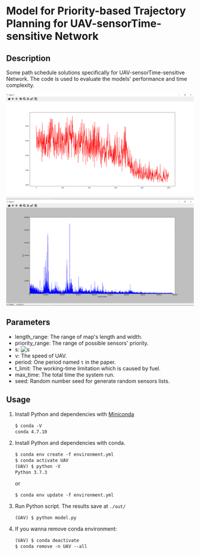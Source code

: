 # Model for Priority-based Trajectory Planning for UAV-sensorTime-sensitive Network

## Description

Some path schedule solutions specifically for UAV-sensorTime-sensitive Network. The code is used to evaluate the models' performance and time complexity.

<img src='./archive/DQN/09-16-22-29-15_cost.png'>

<img src='./archive/DQN/09-16-22-29-15_DN.png'>

## Parameters

* length_range: The range of map's length and width.
* priority_range: The range of possible sensors' priority.
* s: ![s](https://latex.codecogs.com/gif.latex?\sqrt{{(r&space;&plus;&space;R)}^2&space;-&space;h^2})
* v: The speed of UAV.
* period: One period named `t` in the paper.
* t_limit: The working-time limitation which is caused by fuel.
* max_time: The total time the system run.
* seed: Random number seed for generate random sensors lists.

## Usage
1. Install Python and dependencies with [Miniconda](https://docs.conda.io/en/latest/miniconda.html)
    ```
    $ conda -V
    conda 4.7.10
    ```

2. Install Python and dependencies with conda.
    ```
    $ conda env create -f environment.yml
    $ conda activate UAV
    (UAV) $ python -V
    Python 3.7.3
    ```

    or
    ```
    $ conda env update -f environment.yml
    ```

3. Run Python script. The results save at `./out/`
    ```
    (UAV) $ python model.py
    ```

4. If you wanna remove conda environment:
    ```
    (UAV) $ conda deactivate
    $ conda remove -n UAV --all
    ```